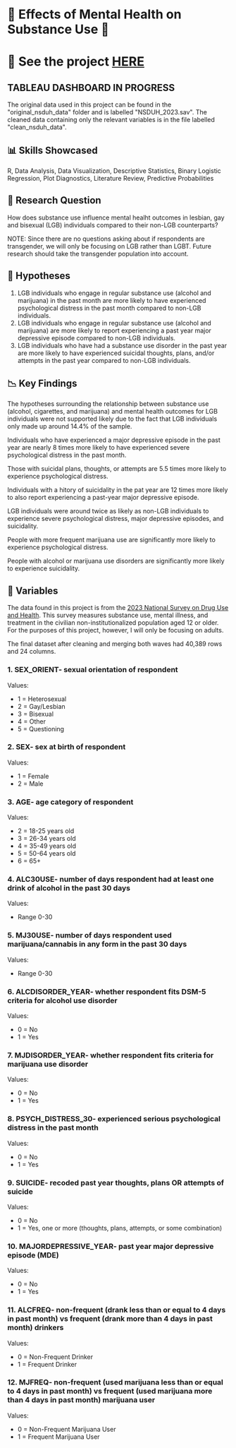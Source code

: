 # 🧠 Effects of Mental Health on Substance Use 🍺

# 👀 See the project [HERE](https://nimj34.github.io/Effects-of-Substance-Use-on-Mental-Health-by-Sexual-Orientation/)

## TABLEAU DASHBOARD IN PROGRESS

The original data used in this project can be found in the "original_nsduh_data" folder and is labelled "NSDUH_2023.sav".
The cleaned data containing only the relevant variables is in the file labelled "clean_nsduh_data".

## 📊 Skills Showcased
R, Data Analysis, Data Visualization, Descriptive Statistics, Binary Logistic Regression, Plot Diagnostics, Literature Review, Predictive Probabilities

## 🤷 Research Question
How does substance use influence mental healht outcomes in lesbian, gay and bisexual (LGB) individuals compared to their non-LGB counterparts?

NOTE: Since there are no questions asking about if respondents are transgender, we will only be focusing on LGB rather than LGBT. Future research should take the transgender population into account.

## 🔎 Hypotheses
1. LGB individuals who engage in regular substance use (alcohol and marijuana) in the past month are more likely to have experienced psychological distress in the past month compared to non-LGB individuals.
2. LGB individuals who engage in regular substance use (alcohol and marijuana) are more likely to report experiencing a past year major depressive episode compared to non-LGB individuals.
3. LGB individuals who have had a substance use disorder in the past year are more likely to have experienced suicidal thoughts, plans, and/or attempts in the past year compared to non-LGB individuals.

## 📉 Key Findings
The hypotheses surrounding the relationship between substance use (alcohol, cigarettes, and marijuana) and mental health outcomes for LGB individuals were not supported likely due to the fact that LGB individuals only made up around 14.4% of the sample. 

Individuals who have experienced a major depressive episode in the past year are nearly 8 times more likely to have experienced severe psychological distress in the past month. 

Those with suicidal plans, thoughts, or attempts are 5.5 times more likely to experience psychological distress.

Individuals with a hitory of suicidality in the pat year are 12 times more likely to also report experiencing a past-year major depressive episode.

LGB individuals were around twice as likely as non-LGB individuals to experience severe psychological distress, major depressive episodes, and suicidality.

People with more frequent marijuana use are significantly more likely to experience psychological distress.

People with alcohol or marijuana use disorders are significantly more likely to experience suicidality.

## 📖 Variables
The data found in this project is from the [2023 National Survey on Drug Use and Health](https://www.samhsa.gov/data/data-we-collect/nsduh-national-survey-drug-use-and-health/national-releases/2023). This survey measures substance use, mental illness, and treatment in the civilian non-institutionalized population aged 12 or older. For the purposes of this project, however, I will only be focusing on adults. 

The final dataset after cleaning and merging both waves had 40,389 rows and 24 columns.

### 1. **SEX_ORIENT**- sexual orientation of respondent
Values:

* 1 = Heterosexual
* 2 = Gay/Lesbian
* 3 = Bisexual
* 4 = Other
* 5 = Questioning

### 2. **SEX**- sex at birth of respondent
Values:

* 1 = Female
* 2 = Male

### 3. **AGE**- age category of respondent
Values:

* 2 = 18-25 years old
* 3 = 26-34 years old
* 4 = 35-49 years old
* 5 = 50-64 years old
* 6 = 65+

### 4. **ALC30USE**- number of days respondent had at least one drink of alcohol in the past 30 days
Values:

* Range 0-30

### 5. **MJ30USE**- number of days respondent used marijuana/cannabis in any form in the past 30 days
Values:

* Range 0-30

### 6. **ALCDISORDER_YEAR**- whether respondent fits DSM-5 criteria for alcohol use disorder
Values:

* 0 = No
* 1 = Yes

### 7. **MJDISORDER_YEAR**- whether respondent fits criteria for marijuana use disorder
Values:

* 0 = No
* 1 = Yes

### 8. **PSYCH_DISTRESS_30**- experienced serious psychological distress in the past month
Values:

* 0 = No
* 1 = Yes

### 9. **SUICIDE**- recoded past year thoughts, plans OR attempts of suicide
Values:

* 0 = No
* 1 = Yes, one or more (thoughts, plans, attempts, or some combination)

### 10. **MAJORDEPRESSIVE_YEAR**- past year major depressive episode (MDE)
Values:

* 0 = No
* 1 = Yes

### 11. **ALCFREQ**- non-frequent (drank less than or equal to 4 days in past month) vs frequent (drank more than 4 days in past month) drinkers
Values:

* 0 = Non-Frequent Drinker
* 1 = Frequent Drinker

### 12. **MJFREQ**- non-frequent (used marijuana less than or equal to 4 days in past month) vs frequent (used marijuana more than 4 days in past month) marijuana user
Values:

* 0 = Non-Frequent Marijuana User
* 1 = Frequent Marijuana User
